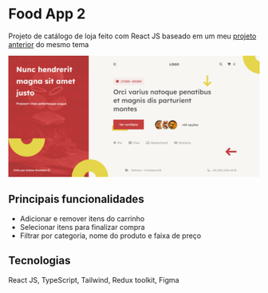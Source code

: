 # Food App 2

Projeto de catálogo de loja feito com React JS baseado em um meu [projeto anterior](https://github.com/aridsm/food-app) do mesmo tema

![página inicial](https://github.com/aridsm/food-app-2/blob/main/public/food-app-2.png)

## Principais funcionalidades

- Adicionar e remover itens do carrinho
- Selecionar itens para finalizar compra
- Filtrar por categoria, nome do produto e faixa de preço

## Tecnologias
React JS, TypeScript, Tailwind, Redux toolkit, Figma
